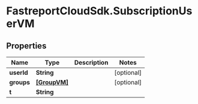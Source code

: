 # FastreportCloudSdk.SubscriptionUserVM

## Properties

Name | Type | Description | Notes
------------ | ------------- | ------------- | -------------
**userId** | **String** |  | [optional] 
**groups** | [**[GroupVM]**](GroupVM.md) |  | [optional] 
**t** | **String** |  | 


